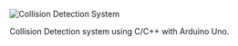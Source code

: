 ![Collision Detection System](https://github.com/user-attachments/assets/6b979d39-3fb1-4eec-a812-0a11ea0de642)

Collision Detection system using C/C++ with Arduino Uno.
